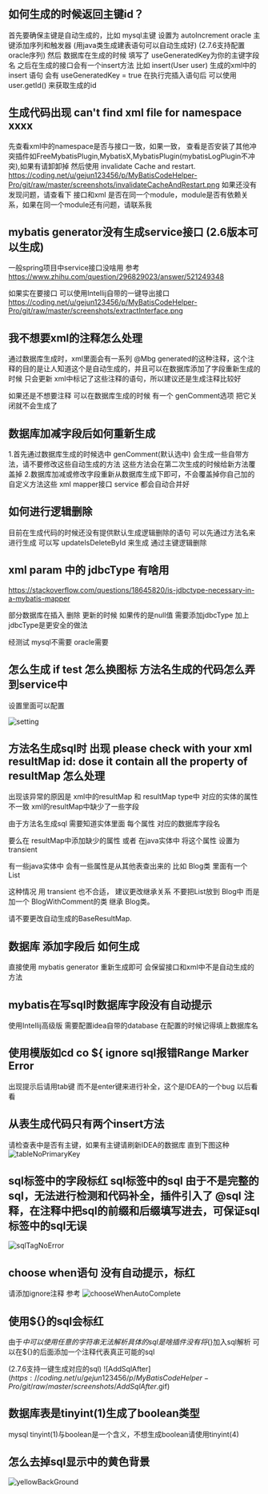 ## 如何生成的时候返回主键id？

首先要确保主键是自动生成的，比如 mysql主键 设置为 autoIncrement
oracle 主键添加序列和触发器 (用java类生成建表语句可以自动生成好)
(2.7.6支持配置oracle序列)
然后 数据库在生成的时候 填写了 useGeneratedKey为你的主键字段名
之后在生成的接口会有一个insert方法 比如  insert(User user)  生成的xml中的insert 语句 会有
useGeneratedKey = true
在执行完插入语句后 可以使用 user.getId() 来获取生成的id

## 生成代码出现 can't find xml file for namespace xxxx
先查看xml中的namespace是否与接口一致，如果一致， 查看是否安装了其他冲突插件如FreeMybatisPlugin,MybatisX,MybatisPlugin(mybatisLogPlugin不冲突),如果有请卸卸掉 然后使用 invalidate Cache and restart. https://coding.net/u/gejun123456/p/MyBatisCodeHelper-Pro/git/raw/master/screenshots/invalidateCacheAndRestart.png
如果还没有发现问题，请查看下 接口和xml 是否在同一个module，module是否有依赖关系，如果在同一个module还有问题，请联系我


## mybatis generator没有生成service接口 (2.6版本可以生成)

一般spring项目中service接口没啥用 参考 https://www.zhihu.com/question/296829023/answer/521249348

如果实在要接口 可以使用Intellij自带的一键导出接口 https://coding.net/u/gejun123456/p/MyBatisCodeHelper-Pro/git/raw/master/screenshots/extractInterface.png

## 我不想要xml的注释怎么处理

通过数据库生成时，xml里面会有一系列 @Mbg generated的这种注释，这个注释的目的是让人知道这个是自动生成的，并且可以在数据库添加了字段重新生成的时候 只会更新 xml中标记了这些注释的语句，所以建议还是生成注释比较好

如果还是不想要注释 可以在数据库生成的时候 有一个 genComment选项 把它关闭就不会生成了

## 数据库加减字段后如何重新生成 
1.首先通过数据库生成的时候选中 genComment(默认选中) 会生成一些自带方法，请不要修改这些自动生成的方法 这些方法会在第二次生成的时候给新方法覆盖掉
2.数据库加减或修改字段重新从数据库生成下即可，不会覆盖掉你自己加的自定义方法这些 xml mapper接口 service 都会自动合并好

## 如何进行逻辑删除

目前在生成代码的时候还没有提供默认生成逻辑删除的语句 
可以先通过方法名来进行生成
可以写 updateIsDeleteById 来生成 通过主键逻辑删除

## xml param 中的 jdbcType 有啥用

https://stackoverflow.com/questions/18645820/is-jdbctype-necessary-in-a-mybatis-mapper

部分数据库在插入 删除 更新的时候 如果传的是null值 需要添加jdbcType  加上jdbcType是更安全的做法

经测试 mysql不需要 oracle需要 

## 怎么生成 if test 怎么换图标 方法名生成的代码怎么弄到service中

设置里面可以配置 

![setting](https://coding.net/u/gejun123456/p/MyBatisCodeHelper-Pro/git/raw/master/screenshots/settings.png)


## 方法名生成sql时 出现 please check with your xml resultMap id:  dose it contain all the property of resultMap 怎么处理

出现该异常的原因是 xml中的resultMap 和 resultMap type中 对应的实体的属性不一致  xml的resultMap中缺少了一些字段

由于方法名生成sql 需要知道实体里面 每个属性 对应的数据库字段名

要么在 resultMap中添加缺少的属性  或者 在java实体中 将这个属性 设置为 transient

有一些java实体中 会有一些属性是从其他表查出来的  比如 Blog类 里面有一个 List<Commnet> 

这种情况 用 transient 也不合适， 建议更改继承关系 不要把List<Comment>放到 Blog中  而是加一个 BlogWithComment的类 继承 Blog类。

请不要更改自动生成的BaseResultMap.

## 数据库 添加字段后 如何生成

直接使用 mybatis generator 重新生成即可 会保留接口和xml中不是自动生成的方法


## mybatis在写sql时数据库字段没有自动提示
使用Intellij高级版 需要配置idea自带的database 在配置的时候记得填上数据库名

## 使用模版如cd co ${ ignore sql报错Range Marker Error
出现提示后请用tab键 而不是enter键来进行补全，这个是IDEA的一个bug 以后看看

## 从表生成代码只有两个insert方法
请检查表中是否有主键，如果有主键请刷新IDEA的数据库 直到下图这种
![tableNoPrimaryKey](https://coding.net/u/gejun123456/p/MyBatisCodeHelper-Pro/git/raw/master/screenshots/tableNoPrimaryKey.png)

## sql标签中的字段标红 sql标签中的sql 由于不是完整的sql，无法进行检测和代码补全，插件引入了 @sql 注释，在注释中把sql的前缀和后缀填写进去，可保证sql标签中的sql无误
![sqlTagNoError](https://coding.net/u/gejun123456/p/MyBatisCodeHelper-Pro/git/raw/master/screenshots/sqlTagNoError.gif)

## choose when语句 没有自动提示，标红

请添加ignore注释 参考
![chooseWhenAutoComplete](https://coding.net/u/gejun123456/p/MyBatisCodeHelper-Pro/git/raw/master/screenshots/chooseWhenAutoComplete.gif)

## 使用${}的sql会标红

由于$中可以使用任意的字符串 无法解析具体的sql是啥 插件没有将${}加入sql解析 可以在${}的后面添加一个注释代表真正可能的sql

(2.7.6支持一键生成对应的sql)
![AddSqlAfter$](https://coding.net/u/gejun123456/p/MyBatisCodeHelper-Pro/git/raw/master/screenshots/AddSqlAfter$.gif)

## 数据库表是tinyint(1)生成了boolean类型

mysql tinyint(1)与boolean是一个含义，不想生成boolean请使用tinyint(4)


## 怎么去掉sql显示中的黄色背景
![yellowBackGround](https://coding.net/u/gejun123456/p/MyBatisCodeHelper-Pro/git/raw/master/screenshots/yellowBackGround.png)
